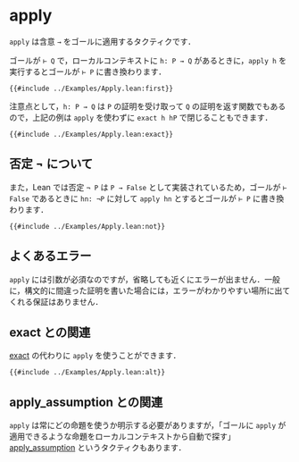 # apply

`apply` は含意 `→` をゴールに適用するタクティクです．

ゴールが `⊢ Q` で，ローカルコンテキストに `h: P → Q` があるときに，`apply h` を実行するとゴールが `⊢ P` に書き換わります．

```lean
{{#include ../Examples/Apply.lean:first}}
```

注意点として，`h: P → Q` は `P` の証明を受け取って `Q` の証明を返す関数でもあるので，上記の例は `apply` を使わずに `exact h hP` で閉じることもできます．

```lean
{{#include ../Examples/Apply.lean:exact}}
```

## 否定 ¬ について

また，Lean では否定 `¬ P` は `P → False` として実装されているため，ゴールが `⊢ False` であるときに `hn: ¬P` に対して `apply hn` とするとゴールが `⊢ P` に書き換わります．

```lean
{{#include ../Examples/Apply.lean:not}}
```

## よくあるエラー

`apply` には引数が必須なのですが，省略しても近くにエラーが出ません．一般に，構文的に間違った証明を書いた場合には，エラーがわかりやすい場所に出てくれる保証はありません．

## exact との関連

[exact](./exact.md) の代わりに `apply` を使うことができます．

```lean
{{#include ../Examples/Apply.lean:alt}}
```

## apply_assumption との関連

`apply` は常にどの命題を使うか明示する必要がありますが，「ゴールに `apply` が適用できるような命題をローカルコンテキストから自動で探す」 [apply_assumption](./apply_assumption.md) というタクティクもあります．
